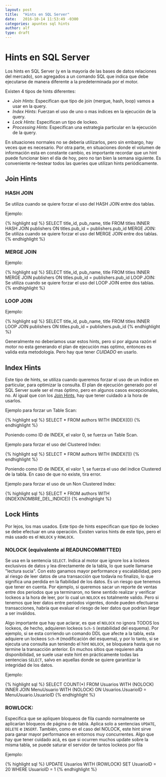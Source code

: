 ```yaml
---
layout: post
title:  "Hints en SQL Server"
date:   2016-10-14 11:53:49 -0300
categories: apuntes sql hints
author: alf
type: draft
---
```


# Hints en SQL Server

Los hints en SQL Server (y en la mayoría de las bases de datos relaciones del mercado), son
agregados a un comando SQL que indica que debe ejecutarse de manera diferente a la
predeterminada por el motor.

Existen 4 tipos de hints diferentes:
- *Join Hints*: Especifican que tipo de join (mergue, hash, loop) vamos a usar en la query.
- *Index Hints*: Fuerzan el uso de uno o mas índices en la ejecución de la query.
- *Lock Hints*: Especifican un tipo de lockeo.
- *Processing Hints*: Especifican una estrategia particular en la ejecución de la query.

En situaciones normales no se debería utilizarlos, pero sin embargo, hay veces que es necesario. 
Por otra parte, en situaciones donde el volumen de información esta en constante
cambio, es importante recordar que un hint puede funcionar bien el día de hoy, pero no tan bien
la semana siguiente. Es conveniente re-testear todos las queries que utilizan hints
periódicamente.

## Join Hints

### HASH JOIN
Se utiliza cuando se quiere forzar el uso del HASH JOIN entre dos tablas.

Ejemplo:

{% highlight sql %}
SELECT title_id, pub_name, title FROM titles
INNER HASH JOIN publishers ON titles.pub_id = publishers.pub_id
MERGE JOIN: Se utiliza cuando se quiere forzar el uso del MERGE JOIN entre dos tablas.
{% endhighlight %}

### MERGE JOIN

Ejemplo:

{% highlight sql %}
SELECT title_id, pub_name, title FROM titles
INNER MERGE JOIN publishers ON titles.pub_id = publishers.pub_id
LOOP JOIN: Se utiliza cuando se quiere forzar el uso del LOOP JOIN entre dos tablas.
{% endhighlight %}

### LOOP JOIN

Ejemplo:

{% highlight sql %}
SELECT title_id, pub_name, title FROM titles
INNER LOOP JOIN publishers ON titles.pub_id = publishers.pub_id
{% endhighlight %}

Generalmente no deberíamos usar estos hints, pero si por alguna razón el motor no esta
generando el plan de ejecución mas optimo, entonces es valida esta metodología. Pero hay
que tener *CUIDADO* en usarlo.

## Index Hints
Este tipo de hints, se utiliza cuando queremos forzar el uso de un índice en particular, para
optimizar la consulta. El plan de ejecución generado por el SQL Server suele ser el mas óptimo,
pero en algunos casos excepcionales, no. Al igual que con los [Join Hints](#join-hints), hay que tener
cuidado a la hora de usarlos.

Ejemplo para forzar un Table Scan:

{% highlight sql %}
SELECT * FROM authors WITH (INDEX(0))
{% endhighlight %}

Poniendo como ID de INDEX, el valor 0, se fuerza un Table Scan.

Ejemplo para forzar el uso del Clustered Index:

{% highlight sql %}
SELECT * FROM authors WITH (INDEX(1))
{% endhighlight %}

Poniendo como ID de INDEX, el valor 1, se fuerza el uso del índice Clustered de la tabla. En
caso de que no existe, tira error.

Ejemplo para forzar el uso de un Non Clustered Index:

{% highlight sql %}
SELECT * FROM authors WITH (INDEX(NOMBRE_DEL_INDICE))
{% endhighlight %}

## Lock Hints
Por lejos, los mas usados. Este tipo de hints especifican que tipo de lockeo se debe efectuar en
una operación. Existen varios hints de este tipo, pero el más usado es el ``NOLOCK`` y
``ROWLOCK``.

### NOLOCK (equivalente al READUNCOMMITTED) 
Se usa en la sentencia ``SELECT``. Indica al
motor que ignore los a lockeos exclusivos de datos y lea directamente de la tabla, lo que suele
llamarse "lectura sucia". Con esto ganamos mayor performance y escalabilidad, pero al riesgo
de leer datos de una transacción que todavía no finalizo, lo que significa una perdida en la
fiabilidad de los datos. Es un riesgo que tenemos que tener en cuenta. Por ejemplo, si
queremos sacar un reporte de ventas entre dos periodos que ya terminaron, no tiene sentido
realizar y verificar lockeos a la hora de leer, por lo cual un ``NOLOCK`` es totalmente valido. Pero
si tenemos que leer datos entre periodos vigentes, donde pueden efectuarse transacciones,
habría que evaluar el riesgo de leer datos que podrían llegar a ser inválidos.

Algo importante que hay que aclarar, es que el ``NOLOCK`` no ignora TODOS los lockeos, de
hecho, adquieren lockeos ``Sch-S`` (estabilidad del esquema). Por ejemplo, si se esta corriendo
un comando DDL que afecte a la tabla, esta adquiere un lockeos ``Sch-M`` (modificación del
esquema), y por lo tanto, si se ejecuta una consulta aun teniendo el hint ``NOLOCK``, se
bloqueara hasta que no termine la transacción anterior.
En muchos sitios que requieren alta disponibilidad, se suele usar este hint en prácticamente
todas las sentencias
``SELECT``, salvo en aquellas donde se quiere garantizar la integridad de los datos.

Ejemplo:

{% highlight sql %}
SELECT COUNT(*) FROM Usuarios WITH (NOLOCK) INNER JOIN MenuUsuario WITH
(NOLOCK) ON Usuarios.UsuarioID = MenuUsuario.UsuarioID
{% endhighlight %}

### ROWLOCK: 
Especifica que se apliquen bloqueos de fila cuando normalmente se aplicarían
bloqueos de página o de tabla. Aplica solo a sentencias ``UPDATE``, ``DELETE`` e ``INSERT``.
También, como en el caso del NOLOCK, este hint sirve para ganar mayor performance en
entornos muy concurrentes. Algo que hay que tener cuidado acá, es que si ocurren muchos
update sobre la misma tabla, se puede saturar el servidor de tantos lockeos por fila

Ejemplo:

{% highlight sql %}
UPDATE Usuarios WITH (ROWLOCK) SET UsuarioID = 20 WHERE UsuarioID = 1
{% endhighlight %}
